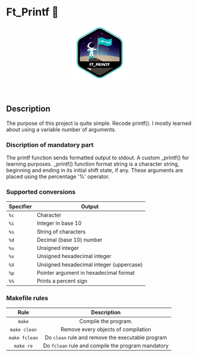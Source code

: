 # Ft_Printf 🔣

<p align="center">
<img src="image.png">
</p>

<p align="center">
</p>

</br>

## Description  
The purpose of this project is quite simple. Recode printf(). I mostly learned about using a variable number of arguments.

### Discription of mandatory part
The printf function sends formatted output to stdout. A custom _printf() for learning purposes. _printf() function
format string is a character string, beginning and ending in its initial shift state, if any. These arguments are 
placed using the percentage '%' operator.

### Supported conversions

Specifier                |Output                      
|----------------|-------------------------------|
| `%c` | Character |
| `%i` |  Integer in base 10 |
| `%s` | String of characters |
| `%d` | Decimal (base 10) number |
| `%u` | Unsigned integer |
| `%x` | Unsigned hexadecimal integer |
| `%X` | Unsigned hexadecimal integer (uppercase) |
| `%p` | Pointer argument in hexadecimal format |
| `%%` | Prints a percent sign |


### Makefile rules

| Rule         |                 Description                             |
|:------------:|:-------------------------------------------------------:|
| `make`       | Compile the program.                                    |
| `make clean` | Remove every objects of compilation                     |
| `make fclean`| Do `clean` rule and remove the executable program       |
| `make re`    | Do `fclean` rule and compile the program mandatory      |
